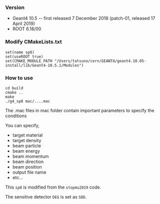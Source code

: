 ### Version

- Geant4 10.5
-- first released 7 December 2018 (patch-01, released 17 April 2019)
- ROOT 6.18/00


### Modify CMakeLists.txt
```
set(name sp8)
set(useROOT true)
set(CMAKE_MODULE_PATH "/Users/tatsuno/cern/GEANT4/geant4.10.05-install/lib/Geant4-10.5.1/Modules")
```
### How to use
```
cd build
cmake ..
make
./g4_sp8 mac/....mac
```
The .mac files in mac folder contain important parameters to specify the conditions

You can specify,
- target material
- target density
- beam particle
- beam energy
- beam momentum
- beam direction
- beam position
- output file name
- etc...


This `sp8` is modified from the `stopmu2019` code.

The sensitive detector `DEG` is set as `SDD`.
